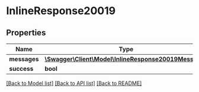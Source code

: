 # InlineResponse20019

## Properties
Name | Type | Description | Notes
------------ | ------------- | ------------- | -------------
**messages** | [**\Swagger\Client\Model\InlineResponse20019Messages**](InlineResponse20019Messages.md) |  | [optional] 
**success** | **bool** |  | [optional] 

[[Back to Model list]](../../README.md#documentation-for-models) [[Back to API list]](../../README.md#documentation-for-api-endpoints) [[Back to README]](../../README.md)

